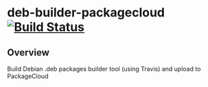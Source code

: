 # deb-builder-packagecloud [![Build Status](https://app.travis-ci.com/zlig/deb-builder-packagecloud.svg?branch=main)](https://app.travis-ci.com/zlig/deb-builder-packagecloud)

## Overview

Build Debian .deb packages builder tool (using Travis) and upload to PackageCloud

